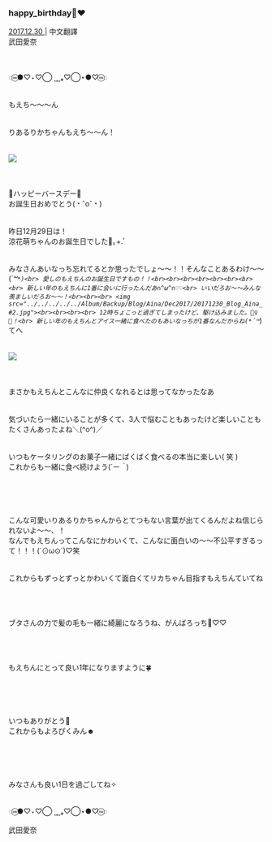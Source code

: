 ### happy_birthday🐣❤️
<a target="_blank" rel="noreferrer noopener" href="http://blog.nanabunnonijyuuni.com/s/n227/diary/detail/106?ima=3050&cd=blog">2017.12.30 </a>| 中文翻譯<a target="_blank" rel="noreferrer noopener" href=""></a><br>
武田愛奈<br><br><br><br>
◌︎⑅⃝︎●︎♡︎⋆︎♡⃝︎ ˻˳˯ₑ♡⃝︎⋆︎●︎♡︎⑅⃝︎◌︎<br><br><br>
もえち〜〜〜ん<br><br><br>
りあるりかちゃんもえち〜〜ん！<br><br><br>
<img src="../../../../../Album/Backup/Blog/Aina/Dec2017/20171230_Blog_Aina_#1.jpg"><br><br><br><br>
🎈ハッピーバースデー🎈<br>
お誕生日おめでとう(﹡ˆoˆ﹡)<br><br><br>
昨日12月29日は！<br>
涼花萌ちゃんのお誕生日でした🎂｡+.ﾟ<br><br><br>
みなさんあいなっち忘れてるとか思ったでしょ〜〜！！そんなことあるわけ〜〜(*´꒳`*)<br>
愛しのもえちんのお誕生日ですもの！！<br><br><br><br><br><br><br><br>
新しい年のもえちんに1番に会いに行ったんだあ∩^ω^∩♡♡<br>
いいだろお〜〜みんな羨ましいだろお〜〜！<br><br><br>
<img src="../../../../../Album/Backup/Blog/Aina/Dec2017/20171230_Blog_Aina_#2.jpg"><br><br><br><br>
12時ちょこっと過ぎてしまったけど、駆け込みました。🏃‍♀️💨！<br>
新しい年のもえちんとアイス一緒に食べたのもあいなっちが1番なんだからね(*´꒳`*)てへ<br><br><br>
<img src="../../../../../Album/Backup/Blog/Aina/Dec2017/20171230_Blog_Aina_#3.jpg"><br><br><br><br>
まさかもえちんとこんなに仲良くなれるとは思ってなかったなあ<br><br><br>
気づいたら一緒にいることが多くて、3人で悩むこともあったけど楽しいこともたくさんあったよね＼(^o^)／<br><br><br>
いつもケータリングのお菓子一緒にばくばく食べるの本当に楽しい( 笑 )<br>
これからも一緒に食べ続けよう(*´ー｀*)<br><br><br><br><br><br>
こんな可愛いりあるりかちゃんからとてつもない言葉が出てくるんだよね信じられないよ〜〜、！<br>
なんでもえちんってこんなにかわいくて、こんなに面白いの〜〜不公平すぎるって！！！(´⊙ω⊙`)♡笑<br><br><br>
これからもずっとずっとかわいくて面白くてリカちゃん目指すもえちんていてね<br><br><br><br><br>
ブタさんの力で髪の毛も一緒に綺麗になろうね、がんばろっち🐷♡♡<br><br><br><br><br>
もえちんにとって良い1年になりますように🍀<br><br><br><br><br><br>
いつもありがとう🐜<br>
これからもよろぴくみん☻<br><br><br><br><br><br>
みなさんも良い1日を過ごしてね✧︎<br><br><br>
◌︎⑅⃝︎●︎♡︎⋆︎♡⃝︎ ˻˳˯ₑ♡⃝︎⋆︎●︎♡︎⑅⃝︎◌︎<br><br>
武田愛奈